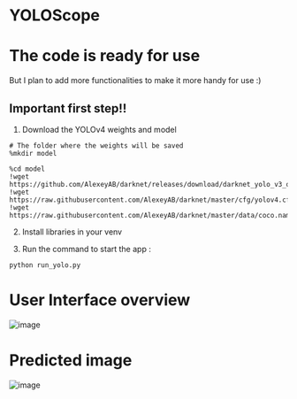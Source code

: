 # YOLOScope

# The code is ready for use 
But I plan to add more functionalities to make it more handy for use :)

## Important first step!! 

1. Download the YOLOv4 weights and model 
```
# The folder where the weights will be saved
%mkdir model

%cd model
!wget https://github.com/AlexeyAB/darknet/releases/download/darknet_yolo_v3_optimal/yolov4.weights
!wget https://raw.githubusercontent.com/AlexeyAB/darknet/master/cfg/yolov4.cfg
!wget https://raw.githubusercontent.com/AlexeyAB/darknet/master/data/coco.names
```

2. Install libraries in your venv

3. Run the command to start the app :
```
python run_yolo.py
```

# User Interface overview


![image](https://github.com/user-attachments/assets/180e22dc-70af-4c2b-9e47-ab44fc098ff3)


# Predicted image


![image](https://github.com/user-attachments/assets/76e091ae-541f-4d88-923d-46fdc7364094)



